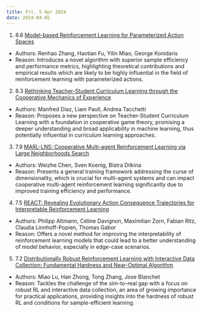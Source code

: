 ```yaml
---
title: Fri, 5 Apr 2024
date: 2024-04-05
---
```

1. 8.6 [Model-based Reinforcement Learning for Parameterized Action Spaces](https://arxiv.org/abs/2404.03037)
* Authors: Renhao Zhang, Haotian Fu, Yilin Miao, George Konidaris
* Reason: Introduces a novel algorithm with superior sample efficiency and performance metrics, highlighting theoretical contributions and empirical results which are likely to be highly influential in the field of reinforcement learning with parameterized actions.

2. 8.3 [Rethinking Teacher-Student Curriculum Learning through the Cooperative Mechanics of Experience](https://arxiv.org/abs/2404.03084)
* Authors: Manfred Diaz, Liam Paull, Andrea Tacchetti
* Reason: Proposes a new perspective on Teacher-Student Curriculum Learning with a foundation in cooperative game theory, promising a deeper understanding and broad applicability in machine learning, thus potentially influential in curriculum learning approaches.

3. 7.9 [MARL-LNS: Cooperative Multi-agent Reinforcement Learning via Large Neighborhoods Search](https://arxiv.org/abs/2404.03101)
* Authors: Weizhe Chen, Sven Koenig, Bistra Dilkina
* Reason: Presents a general training framework addressing the curse of dimensionality, which is crucial for multi-agent systems and can impact cooperative multi-agent reinforcement learning significantly due to improved training efficiency and performance.

4. 7.5 [REACT: Revealing Evolutionary Action Consequence Trajectories for Interpretable Reinforcement Learning](https://arxiv.org/abs/2404.03359)
* Authors: Philipp Altmann, Céline Davignon, Maximilian Zorn, Fabian Ritz, Claudia Linnhoff-Popien, Thomas Gabor
* Reason: Offers a novel method for improving the interpretability of reinforcement learning models that could lead to a better understanding of model behavior, especially in edge-case scenarios.

5. 7.2 [Distributionally Robust Reinforcement Learning with Interactive Data Collection: Fundamental Hardness and Near-Optimal Algorithm](https://arxiv.org/abs/2404.03578)
* Authors: Miao Lu, Han Zhong, Tong Zhang, Jose Blanchet
* Reason: Tackles the challenge of the sim-to-real gap with a focus on robust RL and interactive data collection, an area of growing importance for practical applications, providing insights into the hardness of robust RL and conditions for sample-efficient learning.

